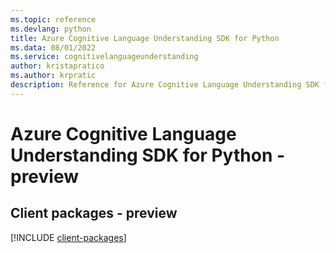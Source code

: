 ```yaml
---
ms.topic: reference
ms.devlang: python
title: Azure Cognitive Language Understanding SDK for Python
ms.data: 08/01/2022
ms.service: cognitivelanguageunderstanding
author: kristapratico
ms.author: krpratic
description: Reference for Azure Cognitive Language Understanding SDK for Python
---
```

# Azure Cognitive Language Understanding SDK for Python - preview

## Client packages - preview
[!INCLUDE [client-packages](cognitive-language-understanding-client-index.md)]